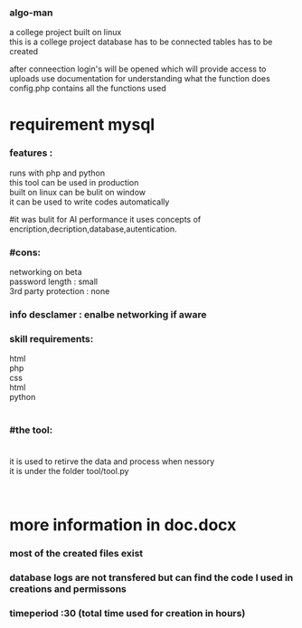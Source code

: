 <h3> algo-man </h3>
a college project built on linux <br>
this is a college project database has to be connected tables has to be created<br>

after conneection login's will be opened
which will provide access to uploads
use documentation for understanding what the function does
config.php contains all the functions used


# requirement mysql
<h3>features :<br></h3>
 runs with php and python<br>
 this tool can be used in production <br>
 built on linux can be bulit on window <br>
 it can be used to write codes automatically<br>

#it was bulit for AI performance it uses concepts of encription,decription,database,autentication.<br>

<h3><b>#cons:</b><br></h3>
  networking on beta<br>
    password length : small<br>
    3rd party protection : none<br> 
    <h3>info desclamer : enalbe networking if aware</h3>
    
<h3>skill requirements: <br></h3>
  html<br>
  php<br>
  css<br>
  html<br>
  python<br>
  
<br>
<h3>#the tool:<br><br></h3>
  it is used to retirve the data and process when nessory<br>
  it is under the folder tool/tool.py</p><br>


<h1>more information in doc.docx</h1>
<h3>most of the created files exist</h3>
<h3>database logs are not transfered but can find the code I used in creations and permissons <h3>
 
 <b>timeperiod :30 (total time used for creation in hours)</b>

  
  
